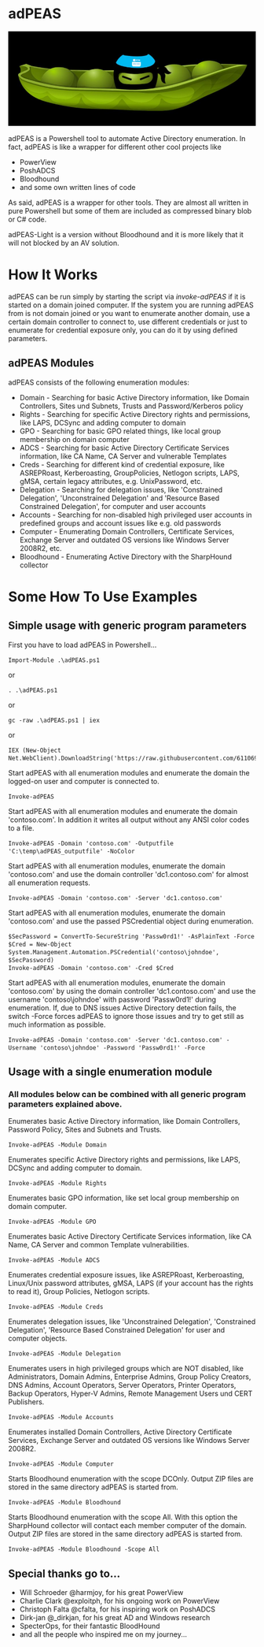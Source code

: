 # adPEAS

![](https://github.com/61106960/adPEAS/raw/main/images/adPEAS_large.jpg)

adPEAS is a Powershell tool to automate Active Directory enumeration.
In fact, adPEAS is like a wrapper for different other cool projects like
* PowerView
* PoshADCS
* Bloodhound
* and some own written lines of code

As said, adPEAS is a wrapper for other tools. They are almost all written in pure Powershell but some of them are included as compressed binary blob or C# code.

adPEAS-Light is a version without Bloodhound and it is more likely that it will not blocked by an AV solution.

# How It Works

adPEAS can be run simply by starting the script via _invoke-adPEAS_ if it is started on a domain joined computer.
If the system you are running adPEAS from is not domain joined or you want to enumerate another domain, use a certain domain controller to connect to, use different credentials or just to enumerate for credential exposure only, you can do it by using defined parameters.

## adPEAS Modules

adPEAS consists of the following enumeration modules:
* Domain - Searching for basic Active Directory information, like Domain Controllers, Sites und Subnets, Trusts and Password/Kerberos policy
* Rights - Searching for specific Active Directory rights and permissions, like LAPS, DCSync and adding computer to domain
* GPO -  Searching for basic GPO related things, like local group membership on domain computer
* ADCS - Searching for basic Active Directory Certificate Services information, like CA Name, CA Server and vulnerable Templates
* Creds - Searching for different kind of credential exposure, like ASREPRoast, Kerberoasting, GroupPolicies, Netlogon scripts, LAPS, gMSA, certain legacy attributes, e.g. UnixPassword, etc.
* Delegation - Searching for delegation issues, like 'Constrained Delegation', 'Unconstrained Delegation' and 'Resource Based Constrained Delegation', for computer and user accounts
* Accounts - Searching for non-disabled high privileged user accounts in predefined groups and account issues like e.g. old passwords
* Computer - Enumerating Domain Controllers, Certificate Services, Exchange Server and outdated OS versions like Windows Server 2008R2, etc.
* Bloodhound - Enumerating Active Directory with the SharpHound collector

# Some How To Use Examples
## Simple usage with generic program parameters
First you have to load adPEAS in Powershell...
```
Import-Module .\adPEAS.ps1
```
or
```
. .\adPEAS.ps1
```
or
```
gc -raw .\adPEAS.ps1 | iex
```
or
```
IEX (New-Object Net.WebClient).DownloadString('https://raw.githubusercontent.com/61106960/adPEAS/main/adPEAS.ps1')
```

Start adPEAS with all enumeration modules and enumerate the domain the logged-on user and computer is connected to.
```
Invoke-adPEAS
```

Start adPEAS with all enumeration modules and enumerate the domain 'contoso.com'. In addition it writes all output without any ANSI color codes to a file.
```
Invoke-adPEAS -Domain 'contoso.com' -Outputfile 'C:\temp\adPEAS_outputfile' -NoColor
```

Start adPEAS with all enumeration modules, enumerate the domain 'contoso.com' and use the domain controller 'dc1.contoso.com' for almost all enumeration requests.
```
Invoke-adPEAS -Domain 'contoso.com' -Server 'dc1.contoso.com'
```

Start adPEAS with all enumeration modules, enumerate the domain 'contoso.com' and use the passed PSCredential object during enumeration.
```
$SecPassword = ConvertTo-SecureString 'Passw0rd1!' -AsPlainText -Force
$Cred = New-Object System.Management.Automation.PSCredential('contoso\johndoe', $SecPassword)
Invoke-adPEAS -Domain 'contoso.com' -Cred $Cred
```

Start adPEAS with all enumeration modules, enumerate the domain 'contoso.com' by using the domain controller 'dc1.contoso.com' and use the username 'contoso\johndoe' with password 'Passw0rd1!' during enumeration. If, due to DNS issues Active Directory detection fails, the switch -Force forces adPEAS to ignore those issues and try to get still as much information as possible.
```
Invoke-adPEAS -Domain 'contoso.com' -Server 'dc1.contoso.com' -Username 'contoso\johndoe' -Password 'Passw0rd1!' -Force
```

## Usage with a single enumeration module
### All modules below can be combined with all generic program parameters explained above.

Enumerates basic Active Directory information, like Domain Controllers, Password Policy, Sites and Subnets and Trusts.
```
Invoke-adPEAS -Module Domain
```

Enumerates specific Active Directory rights and permissions, like LAPS, DCSync and adding computer to domain.
```
Invoke-adPEAS -Module Rights
```

Enumerates basic GPO information, like set local group membership on domain computer.
```
Invoke-adPEAS -Module GPO
```

Enumerates basic Active Directory Certificate Services information, like CA Name, CA Server and common Template vulnerabilities.
```
Invoke-adPEAS -Module ADCS
```

Enumerates credential exposure issues, like ASREPRoast, Kerberoasting, Linux/Unix password attributes, gMSA, LAPS (if your account has the rights to read it), Group Policies, Netlogon scripts.
```
Invoke-adPEAS -Module Creds
```

Enumerates delegation issues, like 'Unconstrained Delegation', 'Constrained Delegation', 'Resource Based Constrained Delegation' for user and computer objects.
```
Invoke-adPEAS -Module Delegation
```

Enumerates users in high privileged groups which are NOT disabled, like Administrators, Domain Admins, Enterprise Admins, Group Policy Creators, DNS Admins, Account Operators, Server Operators, Printer Operators, Backup Operators, Hyper-V Admins, Remote Management Users und CERT Publishers.
```
Invoke-adPEAS -Module Accounts
```

Enumerates installed Domain Controllers, Active Directory Certificate Services, Exchange Server and outdated OS versions like Windows Server 2008R2.
```
Invoke-adPEAS -Module Computer
```

Starts Bloodhound enumeration with the scope DCOnly. Output ZIP files are stored in the same directory adPEAS is started from.
```
Invoke-adPEAS -Module Bloodhound
```

Starts Bloodhound enumeration with the scope All. With this option the SharpHound collector will contact each member computer of the domain. Output ZIP files are stored in the same directory adPEAS is started from.
```
Invoke-adPEAS -Module Bloodhound -Scope All
```

## Special thanks go to...
* Will Schroeder @harmjoy, for his great PowerView
* Charlie Clark @exploitph, for his ongoing work on PowerView
* Christoph Falta @cfalta, for his inspiring work on PoshADCS
* Dirk-jan @_dirkjan, for his great AD and Windows research
* SpecterOps, for their fantastic BloodHound
* and all the people who inspired me on my journey...